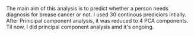The main aim of this analysis is to predict whether a person needs diagnosis for brease cancer or not. I used 30 continous prediciors intially. After Prinicipal component analysis, it was reduced to 4 PCA components. Til now, I did principal component analysis amd it's ongoing.
